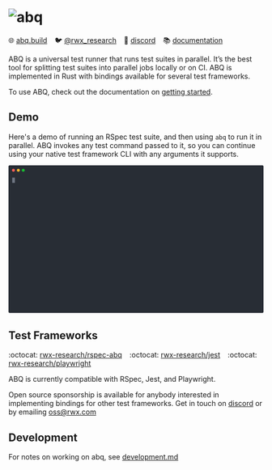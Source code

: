 # <img src="https://www.rwx.com/abq.svg" height="60" alt="abq">

:globe_with_meridians: [abq.build](https://abq.build) &ensp;
:bird: [@rwx_research](https://twitter.com/rwx_research) &ensp;
:speech_balloon: [discord](https://discord.gg/h4ha5Cue7j) &ensp;
:books: [documentation](https://www.rwx.com/docs/abq)

ABQ is a universal test runner that runs test suites in parallel.
It’s the best tool for splitting test suites into parallel jobs locally or on CI.
ABQ is implemented in Rust with bindings available for several test frameworks.

To use ABQ, check out the documentation on [getting started](https://www.rwx.com/docs/abq/getting-started).

## Demo

Here's a demo of running an RSpec test suite, and then using `abq` to run it in parallel.
ABQ invokes any test command passed to it, so you can continue using your native test framework CLI with any arguments it supports.

![abq-demo.svg](abq-demo.svg)

## Test Frameworks

:octocat: [rwx-research/rspec-abq](https://github.com/rwx-research/rspec-abq) &ensp;
:octocat: [rwx-research/jest](https://github.com/rwx-research/jest) &ensp;
:octocat: [rwx-research/playwright](https://github.com/rwx-research/playwright)

ABQ is currently compatible with RSpec, Jest, and Playwright.

Open source sponsorship is available for anybody interested in implementing
bindings for other test frameworks. Get in touch on [discord](https://discord.gg/h4ha5Cue7j)
or by emailing oss@rwx.com

## Development

For notes on working on abq, see [development.md](development.md)
